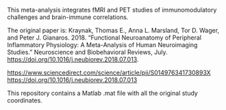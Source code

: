 This meta-analysis integrates fMRI and PET studies of immunomodulatory challenges and brain-immune correlations. 

The original paper is:
Kraynak, Thomas E., Anna L. Marsland, Tor D. Wager, and Peter J. Gianaros. 2018. “Functional Neuroanatomy of Peripheral Inflammatory Physiology: A Meta-Analysis of Human Neuroimaging Studies.” Neuroscience and Biobehavioral Reviews, July. https://doi.org/10.1016/j.neubiorev.2018.07.013.

https://www.sciencedirect.com/science/article/pii/S014976341730893X
https://doi.org/10.1016/j.neubiorev.2018.07.013

This repository contains a Matlab .mat file with all the original study coordinates.
